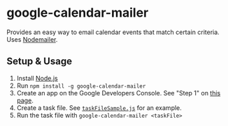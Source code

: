 google-calendar-mailer
======================

Provides an easy way to email calendar events that match certain criteria. Uses [Nodemailer](https://github.com/andris9/Nodemailer).

## Setup & Usage

1. Install [Node.js](https://nodejs.org/)
2. Run `npm install -g google-calendar-mailer`
3. Create an app on the Google Developers Console. See "Step 1" on [this page](https://developers.google.com/google-apps/calendar/quickstart/nodejs).
4. Create a task file. See [`taskFileSample.js`](taskFileSample.js) for an example.
5. Run the task file with `google-calendar-mailer <taskFile>`

